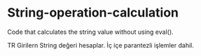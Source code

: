 # String-operation-calculation
Code that calculates the string value without using eval().


TR
Girilern String değeri hesaplar. İç içe parantezli işlemler dahil.
